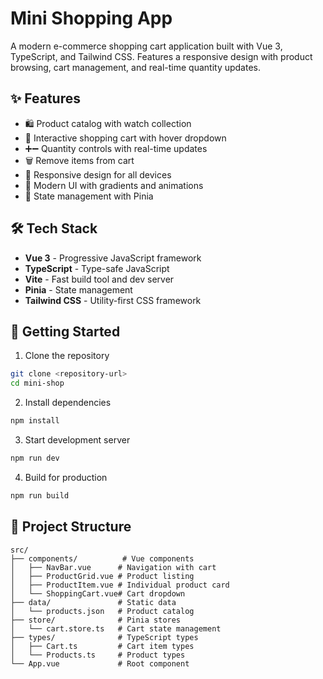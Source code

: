 # Mini Shopping App

A modern e-commerce shopping cart application built with Vue 3, TypeScript, and Tailwind CSS. Features a responsive design with product browsing, cart management, and real-time quantity updates.

## ✨ Features

- 🛍️ Product catalog with watch collection
- 🛒 Interactive shopping cart with hover dropdown
- ➕➖ Quantity controls with real-time updates
- 🗑️ Remove items from cart
- 📱 Responsive design for all devices
- 🎨 Modern UI with gradients and animations
- 🔄 State management with Pinia

## 🛠️ Tech Stack

- **Vue 3** - Progressive JavaScript framework
- **TypeScript** - Type-safe JavaScript
- **Vite** - Fast build tool and dev server
- **Pinia** - State management
- **Tailwind CSS** - Utility-first CSS framework

## 🚀 Getting Started


1. Clone the repository
```bash
git clone <repository-url>
cd mini-shop
```

2. Install dependencies
```bash
npm install
```

3. Start development server
```bash
npm run dev
```

4. Build for production
```bash
npm run build
```

## 📁 Project Structure

```
src/
├── components/          # Vue components
│   ├── NavBar.vue      # Navigation with cart
│   ├── ProductGrid.vue # Product listing
│   ├── ProductItem.vue # Individual product card
│   └── ShoppingCart.vue# Cart dropdown
├── data/               # Static data
│   └── products.json   # Product catalog
├── store/              # Pinia stores
│   └── cart.store.ts   # Cart state management
├── types/              # TypeScript types
│   ├── Cart.ts         # Cart item types
│   └── Products.ts     # Product types
└── App.vue             # Root component
```
 